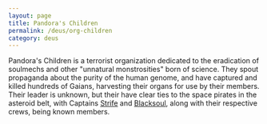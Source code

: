 ```yaml
---
layout: page
title: Pandora's Children
permalink: /deus/org-children
category: deus
---
```

Pandora's Children is a terrorist organization dedicated to the eradication of soulmechs and other &quot;unnatural monstrosities&quot; born of science. They spout propaganda about the purity of the human genome, and have captured and killed hundreds of Gaians, harvesting their organs for use by their members. Their leader is unknown, but their have clear ties to the space pirates in the asteroid belt, with Captains [Strife](npc-strife) and [Blacksoul](npc-blacksoul), along with their respective crews, being known members.
